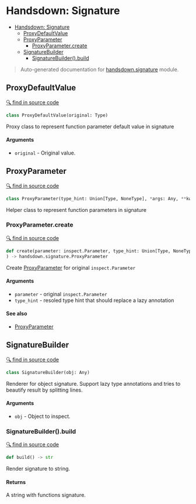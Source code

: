 # Handsdown: Signature

- [Handsdown: Signature](#handsdown-signature)
  - [ProxyDefaultValue](#proxydefaultvalue)
  - [ProxyParameter](#proxyparameter)
    - [ProxyParameter.create](#proxyparametercreate)
  - [SignatureBuilder](#signaturebuilder)
    - [SignatureBuilder().build](#signaturebuilderbuild)

> Auto-generated documentation for [handsdown.signature](../handsdown/signature.py) module.

## ProxyDefaultValue

[🔍 find in source code](../handsdown/signature.py#L15)

```python
class ProxyDefaultValue(original: Type)
```

Proxy class to represent function parameter default value in signature

#### Arguments

- `original` - Original value.

## ProxyParameter

[🔍 find in source code](../handsdown/signature.py#L39)

```python
class ProxyParameter(type_hint: Union[Type, NoneType], *args: Any, **kwargs: Any)
```

Helper class to represent function parameters in signature

### ProxyParameter.create

[🔍 find in source code](../handsdown/signature.py#L57)

```python
def create(parameter: inspect.Parameter, type_hint: Union[Type, NoneType],
) -> handsdown.signature.ProxyParameter
```

Create [ProxyParameter](#proxyparameter) for original `inspect.Parameter`

#### Arguments

- `parameter` - original `inspect.Parameter`
- `type_hint` - resoled type hint that should replace a lazy annotation

#### See also

- [ProxyParameter](#proxyparameter)

## SignatureBuilder

[🔍 find in source code](../handsdown/signature.py#L78)

```python
class SignatureBuilder(obj: Any)
```

Renderer for object signature. Support lazy type annotations and tries
to beautify result by splitting lines.

#### Arguments

- `obj` - Object to inspect.

### SignatureBuilder().build

[🔍 find in source code](../handsdown/signature.py#L137)

```python
def build() -> str
```

Render signature to string.

#### Returns

A string with functions signature.

